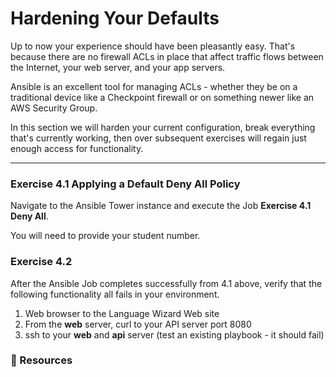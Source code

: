 # Hardening Your Defaults

Up to now your experience should have been pleasantly easy.  That's because there are no firewall
ACLs in place that affect traffic flows between the Internet, your web server, and your app servers.

Ansible is an excellent tool for managing ACLs - whether they be on a traditional device like a Checkpoint
firewall or on something newer like an AWS Security Group.

In this section we will harden your current configuration, break everything that's currently working,
then over subsequent exercises will regain just enough access for functionality.

<hr>

### Exercise 4.1 Applying a Default Deny All Policy

Navigate to the Ansible Tower instance and execute the Job **Exercise 4.1 Deny All**.

You will need to provide your student number.


### Exercise 4.2

After the Ansible Job completes successfully from 4.1 above, verify that the following functionality
all fails in your environment.

1. Web browser to the Language Wizard Web site
2. From the **web** server, curl to your API server port 8080
3. ssh to your **web** and **api** server (test an existing playbook - it should fail)


### 📗 Resources


